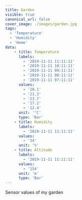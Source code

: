 ```yaml
---
title: Garden
visible: true
canonical_url: false
cover_image: ./images/garden.jpg
tags: 
  - 'Temperature' 
  - 'Humidity'
  - 'Home'
data:
    - title: Temperature
      labels: 
        - '2019-11-11 11:11:11'
        - '2019-11-11 10:11:11'
        - '2019-11-11 09:11:11'
        - '2019-11-11 08:11:11'
        - '2019-11-11 07:11:11'
      values: 
        - '28.1'
        - '21.3'
        - '23.7'
        - '17.2'
        - '12.4'
      unit: '°C'
      type: 'Bar'
    - title: Humidity
      labels: 
        - '2019-11-11 11:11:11'
      values: 
        - '34'
      unit: '%'
    - title: Altitude
      labels: 
        - '2019-11-11 11:11:11'
      values: 
        - '154'
      unit: 'm'
      type: 'Bar'
---
```


Sensor values of my garden
